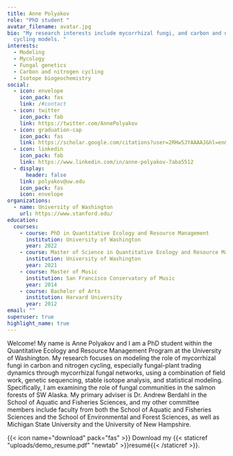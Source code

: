 ```yaml
---
title: Anne Polyakov
role: "PhD student "
avatar_filename: avatar.jpg
bio: "My research interests include mycorrhizal fungi, and carbon and nitrogen
  cycling models. "
interests:
  - Modeling
  - Mycology
  - Fungal genetics
  - Carbon and nitrogen cycling
  - Isotope biogeochemistry
social:
  - icon: envelope
    icon_pack: fas
    link: /#contact
  - icon: twitter
    icon_pack: fab
    link: https://twitter.com/AnnePolyakov
  - icon: graduation-cap
    icon_pack: fas
    link: https://scholar.google.com/citations?user=2RHw5JYAAAAJ&hl=en&oi=ao
  - icon: linkedin
    icon_pack: fab
    link: https://www.linkedin.com/in/anne-polyakov-7aba5512
  - display:
      header: false
    link: polyakov@uw.edu
    icon_pack: fas
    icon: envelope
organizations:
  - name: University of Washington
    url: https://www.stanford.edu/
education:
  courses:
    - course: PhD in Quantitative Ecology and Resource Management
      institution: University of Washington
      year: 2022
    - course: Master of Science in Quantitative Ecology and Resource Management
      institution: University of Washington
      year: 2021
    - course: Master of Music
      institution: San Francisco Conservatory of Music
      year: 2014
    - course: Bachelor of Arts
      institution: Harvard University
      year: 2012
email: ""
superuser: true
highlight_name: true
---
```

Welcome! My name is Anne Polyakov and I am a PhD student within the Quantitative Ecology and Resource Management Program at the University of Washington. My research focuses on modeling the role of mycorrhizal fungi in carbon and nitrogen cycling, especially fungal-plant trading dynamics through mycorrhizal fungal networks, using a combination of field work, genetic sequencing, stable isotope analysis, and statistical modeling. Specifically, I am examining the role of fungal communities in the salmon forests of SW Alaska. My primary adviser is Dr. Andrew Berdahl in the School of Aquatic and Fisheries Sciences, and my other committee members include faculty from both the School of Aquatic and Fisheries Sciences and the School of Environmental and Forest Sciences, as well as Michigan State University and the University of New Hampshire.

{{< icon name="download" pack="fas" >}} Download my {{< staticref "uploads/demo_resume.pdf" "newtab" >}}resumé{{< /staticref >}}.